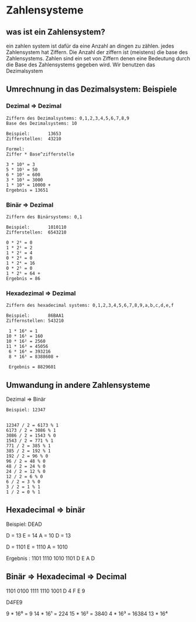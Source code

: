 # Zahlensysteme

## was ist ein Zahlensystem?

ein zahlen system ist dafür da eine Anzahl an dingen zu zählen. 
jedes Zahlensystem hat Ziffern.
Die Anzahl der ziffern ist (meistens) die base des Zahlensystems.
Zahlen sind ein set von Ziffern denen eine Bedeutung durch die Base des Zahlensystems gegeben wird. Wir benutzen das Dezimalsystem

## Umrechnung in das Dezimalsystem: Beispiele

### Dezimal => Dezimal

    Ziffern des Dezimalsystems: 0,1,2,3,4,5,6,7,8,9
    Base des Dezimalsystems: 10

    Beispiel:       13653
    Zifferstellen:  43210

    Formel: 
    Ziffer * Base^zifferstelle

    3 * 10⁰ = 3
    5 * 10¹ = 50
    6 * 10² = 600
    3 * 10³ = 3000
    1 * 10⁴ = 10000 +
    Ergebnis = 13651

### Binär => Dezimal

    Ziffern des Binärsystems: 0,1

    Beispiel:       1010110
    Zifferstellen:  6543210

    0 * 2⁰ = 0
    1 * 2¹ = 2
    1 * 2² = 4
    0 * 2³ = 0
    1 * 2⁴ = 16
    0 * 2⁵ = 0
    1 * 2⁶ = 64 +
    Ergebnis = 86

### Hexadezimal => Dezimal

    Ziffern des hexadecimal systems: 0,1,2,3,4,5,6,7,8,9,a,b,c,d,e,f

    Beispiel:       86BAA1
    Ziffernstellen: 543210

     1 * 16⁰ = 1
    10 * 16¹ = 160
    10 * 16² = 2560
    11 * 16³ = 45056
     6 * 16⁴ = 393216
     8 * 16⁵ = 8388608 +

     Ergebnis = 8829601

## Umwandung in andere Zahlensysteme

Dezimal => Binär

    Beispiel: 12347


    12347 / 2 = 6173 % 1
    6173 / 2 = 3086 % 1
    3086 / 2 = 1543 % 0
    1543 / 2 = 771 % 1
    771 / 2 = 385 % 1 
    385 / 2 = 192 % 1 
    192 / 2 = 96 % 0 
    96 / 2 = 48 % 0 
    48 / 2 = 24 % 0 
    24 / 2 = 12 % 0
    12 / 2 = 6 % 0 
    6 / 2 = 3 % 0
    3 / 2 = 1 % 1
    1 / 2 = 0 % 1 




## Hexadecimal => binär

Beispiel: DEAD 

D = 13
E = 14
A = 10
D = 13


D = 1101
E = 1110 
A = 1010

Ergebnis : 1101 1110 1010 1101
              D    E    A    D


## Binär => Hexadecimal => Decimal


1101 0100 1111 1110 1001
   D    4    F    E    9


D4FE9

9 * 16⁰ = 9
14 * 16¹ = 224
15 * 16² = 3840
4 * 16³ = 16384
13 * 16⁴






    




    
